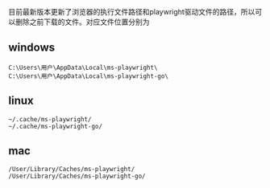 目前最新版本更新了浏览器的执行文件路径和playwright驱动文件的路径，所以可以删除之前下载的文件。对应文件位置分别为
## windows
```text
C:\Users\用户\AppData\Local\ms-playwright\
C:\Users\用户\AppData\Local\ms-playwright-go\
```

## linux
```text
~/.cache/ms-playwright/
~/.cache/ms-playwright-go/
```
## mac
```text
/User/Library/Caches/ms-playwright/
/User/Library/Caches/ms-playwright-go/
```